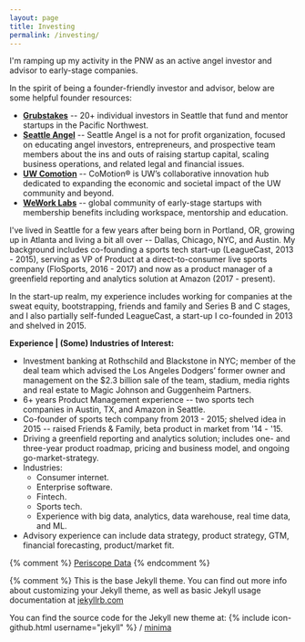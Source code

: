 ```yaml
---
layout: page
title: Investing
permalink: /investing/
---
```


I'm ramping up my activity in the PNW as an active angel investor and advisor to early-stage companies.

In the spirit of being a founder-friendly investor and advisor, below are some helpful founder resources:
* **[Grubstakes](http://grubstakes.vc)** -- 20+ individual investors in Seattle that fund and mentor startups in the Pacific Northwest.
* **[Seattle Angel](http://www.seattleangel.com)** -- Seattle Angel is a not for profit organization, focused on educating angel investors, entrepreneurs, and prospective team members about the ins and outs of raising startup capital, scaling business operations, and related legal and financial issues.
* **[UW Comotion](https://comotion.uw.edu)** -- CoMotion® is UW’s collaborative innovation hub dedicated to expanding the economic and societal impact of the UW community and beyond.
* **[WeWork Labs](https://www.wework.com/labs)** -- global community of early-stage startups with membership benefits including workspace, mentorship and education.

I've lived in Seattle for a few years after being born in Portland, OR, growing up in Atlanta and living a bit all over -- Dallas, Chicago, NYC, and Austin.
My background includes co-founding a sports tech start-up (LeagueCast, 2013 - 2015), serving as VP of Product at a direct-to-consumer live sports company (FloSports, 2016 - 2017) and now as a product manager of a greenfield reporting and analytics solution at Amazon (2017 - present). 

In the start-up realm, my experience includes working for companies at the sweat equity, bootstrapping, friends and family and Series B and C stages, and I also partially self-funded LeagueCast, a start-up I co-founded in 2013 and shelved in 2015.

**Experience | (Some) Industries of Interest:**
* Investment banking at Rothschild and Blackstone in NYC; member of the deal team which advised the Los Angeles Dodgers’ former owner and management on the $2.3 billion sale of the team, stadium, media rights and real estate to Magic Johnson and Guggenheim Partners.
* 6+ years Product Management experience -- two sports tech companies in Austin, TX, and Amazon in Seattle.
* Co-founder of sports tech company from 2013 - 2015; shelved idea in 2015 -- raised Friends & Family, beta product in market from '14 - '15.
* Driving a greenfield reporting and analytics solution; includes one- and three-year product roadmap, pricing and business model, and ongoing go-market-strategy.
* Industries:
  * Consumer internet.
  * Enterprise software.
  * Fintech.
  * Sports tech.
  * Experience with big data, analytics, data warehouse, real time data, and ML.
* Advisory experience can include data strategy, product strategy, GTM, financial forecasting, product/market fit.


{% comment %} 
<a href="https://www.periscopedata.com" target="_blank">Periscope Data</a>
{% endcomment %}  


{% comment %} 
This is the base Jekyll theme. You can find out more info about customizing your Jekyll theme, 
as well as basic Jekyll usage documentation at [jekyllrb.com](https://jekyllrb.com/)


You can find the source code for the Jekyll new theme at:
{% include icon-github.html username="jekyll" %} /
[minima](https://github.com/jekyll/minima)
